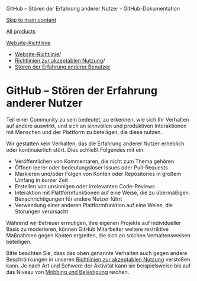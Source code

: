 GitHub – Stören der Erfahrung anderer Nutzer - GitHub-Dokumentation

[Skip to main content](#main-content)

[All products](/de)

[Website-Richtlinie](/de/site-policy)

* [Website-Richtlinie](/de/site-policy)/
* [Richtlinien zur akzeptablen Nutzung](/de/site-policy/acceptable-use-policies)/
* [Stören der Erfahrung anderer Benutzer](/de/site-policy/acceptable-use-policies/github-disrupting-the-experience-of-other-users)

GitHub – Stören der Erfahrung anderer Nutzer
==========

Teil einer Community zu sein bedeutet, zu erkennen, wie sich Ihr Verhalten auf andere auswirkt, und sich an sinnvollen und produktiven Interaktionen mit Menschen und der Plattform zu beteiligen, die diese nutzen.

Wir gestatten kein Verhalten, das die Erfahrung anderer Nutzer erheblich oder kontinuierlich stört. Dies schließt Folgendes mit ein:

* Veröffentlichen von Kommentaren, die nicht zum Thema gehören
* Öffnen leerer oder bedeutungsloser Issues oder Pull-Requests
* Markieren und/oder Folgen von Konten oder Repositories in großem Umfang in kurzer Zeit
* Erstellen von unsinnigen oder irrelevanten Code-Reviews
* Interaktion mit Plattformfunktionen auf eine Weise, die zu übermäßigen Benachrichtigungen für andere Nutzer führt
* Verwendung einer anderen Plattformfunktion auf eine Weise, die Störungen verursacht

Während wir Betreuer ermutigen, ihre eigenen Projekte auf individueller Basis zu moderieren, können GitHub Mitarbeiter weitere restriktive Maßnahmen gegen Konten ergreifen, die sich an solchen Verhaltensweisen beteiligen.

Bitte beachten Sie, dass das oben genannte Verhalten auch gegen andere Beschränkungen in unseren [Richtlinien zur akzeptablen Nutzung](/de/site-policy/acceptable-use-policies/github-acceptable-use-policies) verstoßen kann. Je nach Art und Schwere der Aktivität kann sie beispielsweise bis auf das Niveau von [Mobbing und Belästigung](/de/site-policy/acceptable-use-policies/github-bullying-and-harassment) reichen.
